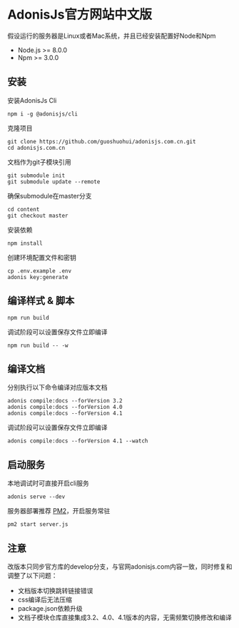 # AdonisJs官方网站中文版

假设运行的服务器是Linux或者Mac系统，并且已经安装配置好Node和Npm

- Node.js >= 8.0.0
- Npm >= 3.0.0

## 安装

安装AdonisJs Cli

```
npm i -g @adonisjs/cli
```

克隆项目

```
git clone https://github.com/guoshuohui/adonisjs.com.cn.git
cd adonisjs.com.cn
```

文档作为git子模块引用

```
git submodule init
git submodule update --remote
```

确保submodule在master分支

```
cd content
git checkout master
```

安装依赖

```
npm install
```

创建环境配置文件和密钥

```
cp .env.example .env
adonis key:generate
```

## 编译样式 & 脚本

```
npm run build
```

调试阶段可以设置保存文件立即编译

```
npm run build -- -w
```

## 编译文档

分别执行以下命令编译对应版本文档

```
adonis compile:docs --forVersion 3.2
adonis compile:docs --forVersion 4.0
adonis compile:docs --forVersion 4.1
```

调试阶段可以设置保存文件立即编译

```
adonis compile:docs --forVersion 4.1 --watch
```

## 启动服务

本地调试时可直接开启cli服务

```
adonis serve --dev
```

服务器部署推荐 [PM2](https://pm2.keymetrics.io/)，开启服务常驻

```
pm2 start server.js
```

## 注意

改版本只同步官方库的develop分支，与官网adonisjs.com内容一致，同时修复和调整了以下问题：

- 文档版本切换跳转链接错误
- css编译后无法压缩
- package.json依赖升级
- 文档子模块仓库直接集成3.2、4.0、4.1版本的内容，无需频繁切换修改和编译
